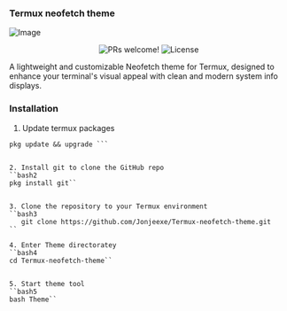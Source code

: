 ### Termux neofetch theme

![Image](https://github.com/user-attachments/assets/de92fb33-bec7-4351-bf35-0d1a24e243a0)

<p align="center">
  <img src="https://img.shields.io/badge/PRs-welcome-%235FCC6F.svg" alt="PRs welcome!" />

  <img alt="License" src="https://img.shields.io/badge/license-MIT-%235FCC6F">
</p>

<p>A lightweight and customizable Neofetch theme for Termux, designed to enhance your terminal's visual appeal with clean and modern system info displays.
</p>

### Installation

1. Update termux packages 
```bash1
pkg update && upgrade ```


2. Install git to clone the GitHub repo
``bash2
pkg install git``


3. Clone the repository to your Termux environment 
``bash3
   git clone https://github.com/Jonjeexe/Termux-neofetch-theme.git
``

4. Enter Theme directoratey 
``bash4
cd Termux-neofetch-theme``


5. Start theme tool
``bash5
bash Theme``
